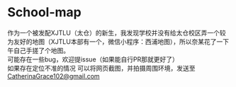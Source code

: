 # School-map

作为一个被发配XJTLU（太仓）的新生，我发现学校并没有给太仓校区弄一个较为友好的地图（XJTLU本部有一个，微信小程序：西浦地图），所以奈某花了一下午自己手搓了个地图。  
可能存在一些bug，欢迎提issue（如果能自行PR那就更好了）   
如果存在定位不准的情况 可以将网页截图，并拍摄周围环境，发送至 CatherinaGrace102@gmail.com  
